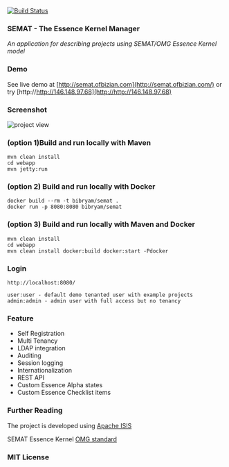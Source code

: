 [![Build Status](https://travis-ci.org/bibryam/semat.svg?branch=master)](https://travis-ci.org/bibryam/semat)
### SEMAT - The Essence Kernel Manager

*An application for describing projects using SEMAT/OMG Essence Kernel model*

### Demo

See live demo at [http://semat.ofbizian.com](http://semat.ofbizian.com/) or try [http://http://146.148.97.68](http://http://146.148.97.68) 

### Screenshot

![project view](https://1.bp.blogspot.com/-t1q9q2xaP6Q/WBmgyZ-7rnI/AAAAAAAAGn8/cKWm8rg-UysGxRQucrxvnnwOmcwxhgO1QCLcB/s1600/Screen%2BShot%2B2016-11-02%2Bat%2B08.05.16%2B1.png)

### (option 1)Build and run locally with Maven
    mvn clean install
    cd webapp
    mvn jetty:run

### (option 2) Build and run locally with Docker
    docker build --rm -t bibryam/semat .
    docker run -p 8080:8080 bibryam/semat

### (option 3) Build and run locally with Maven and Docker
    mvn clean install
    cd webapp
    mvn clean install docker:build docker:start -Pdocker

### Login
    http://localhost:8080/

    user:user - default demo tenanted user with example projects
    admin:admin - admin user with full access but no tenancy

### Feature
 - Self Registration
 - Multi Tenancy
 - LDAP integration
 - Auditing
 - Session logging
 - Internationalization
 - REST API
 - Custom Essence Alpha states
 - Custom Essence Checklist items

### Further Reading
The project is developed using [Apache ISIS](http://isis.apache.org/)

SEMAT Essence Kernel [OMG standard](http://www.omg.org/spec/Essence/1.1/)

### MIT License



